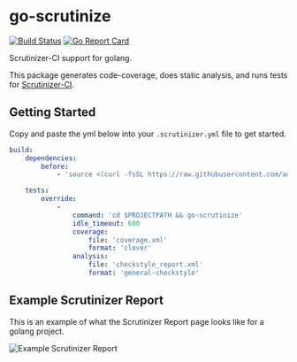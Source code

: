 # go-scrutinize
[![Build Status](https://scrutinizer-ci.com/g/phayes/go-scrutinize/badges/build.png?b=master)](https://scrutinizer-ci.com/g/phayes/go-scrutinize/build-status/master)
[![Go Report Card](https://goreportcard.com/badge/github.com/phayes/go-scrutinize)](https://goreportcard.com/report/github.com/phayes/go-scrutinize)

Scrutinizer-CI support for golang.

This package generates code-coverage, does static analysis, and runs tests for [Scrutinizer-CI](https://scrutinizer-ci.com).  

## Getting Started

Copy and paste the yml below into your `.scrutinizer.yml` file to get started.

```yml
build:
    dependencies:
        before:
            - 'source <(curl -fsSL https://raw.githubusercontent.com/adespresso/go-scrutinize/master/install-golang)'

    tests:
        override:
            -
                command: 'cd $PROJECTPATH && go-scrutinize'
                idle_timeout: 600
                coverage:
                    file: 'coverage.xml'
                    format: 'clover'
                analysis:
                    file: 'checkstyle_report.xml'
                    format: 'general-checkstyle'
```

## Example Scrutinizer Report

This is an example of what the Scrutinizer Report page looks like for a golang project.

![Example Scrutinizer Report](http://i.imgur.com/1iBxgLb.png)
